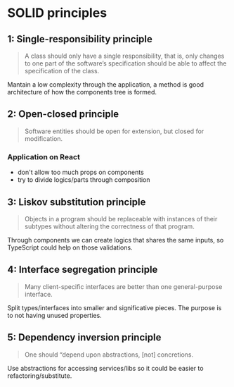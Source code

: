 # SOLID principles

## 1: Single-responsibility principle

> A class should only have a single responsibility, that is, only changes to one part of the software’s specification should be able to affect the specification of the class.

Mantain a low complexity through the application, a method is good architecture of how the components tree is formed.

## 2: Open-closed principle

> Software entities should be open for extension, but closed for modification.

### Application on React

- don't allow too much props on components
- try to divide logics/parts through composition

## 3: Liskov substitution principle

> Objects in a program should be replaceable with instances of their subtypes without altering the correctness of that program.

Through components we can create logics that shares the same inputs, so TypeScript could help on those validations.

## 4: Interface segregation principle

> Many client-specific interfaces are better than one general-purpose interface.

Split types/interfaces into smaller and significative pieces. The purpose is to not having unused properties.

## 5: Dependency inversion principle

> One should “depend upon abstractions, [not] concretions.

Use abstractions for accessing services/libs so it could be easier to refactoring/substitute.
